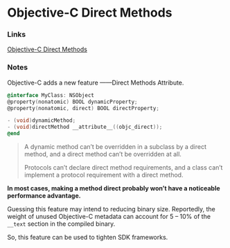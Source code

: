# Objective-C Direct Methods

### Links

[Objective-C Direct Methods](https://nshipster.com/direct/)

### Notes

Objective-C adds a new feature ——Direct Methods Attribute. 

```objective-c
@interface MyClass: NSObject
@property(nonatomic) BOOL dynamicProperty;
@property(nonatomic, direct) BOOL directProperty;

- (void)dynamicMethod;
- (void)directMethod __attribute__((objc_direct));
@end
```

> A dynamic method can’t be overridden in a subclass by a direct method, and a direct method can’t be overridden at all.
>
> Protocols can’t declare direct method requirements, and a class can’t implement a protocol requirement with a direct method.

**In most cases, making a method direct probably won’t have a noticeable performance advantage.**

Guessing this feature may intend to reducing binary size.  Reportedly, the weight of unused Objective-C metadata can account for 5 – 10% of the `__text` section in the compiled binary.

So, this feature can be used to tighten SDK frameworks.